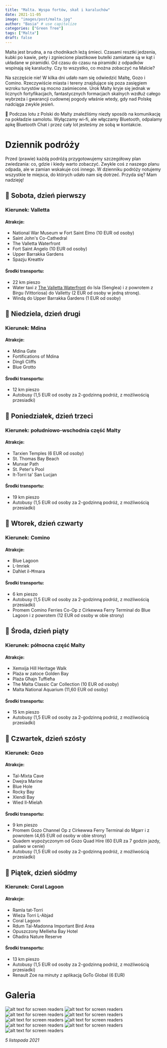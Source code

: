 ```yaml
---
title: "Malta. Wyspa fortów, skał i karaluchów"
date: 2021-11-05
image: "images/post/malta.jpg"
author: "Basia" # use capitalize
categories: ["Green Tree"]
tags: ["Malta"]
draft: false
---
```


Malta jest brudna, a na chodnikach leżą śmieci. Czasami resztki jedzenia, kubki po kawie, pety i zgniecione plastikowe butelki zamiatane są w kąt i układane w piramidki. Od czasu do czasu na piramidki z odpadków wspinają się karaluchy. Czy to wszystko, co można zobaczyć na Malcie?

Na szczęście nie! W kilka dni udało nam się odwiedzić Maltę, Gozo i Comino. Rzeczywiście miasta i tereny znajdujące się poza zasięgiem wzroku turystów są mocno zaśmiecone. Urok Malty kryje się jednak w licznych fortyfikacjach, fantastycznych formacjach skalnych wzdłuż całego wybrzeża i gwarancji cudownej pogody właśnie wtedy, gdy nad Polskę nadciąga zwykle jesień.

🧠 Podczas lotu z Polski do Malty znaleźliśmy niezły sposób na komunikację na pokładzie samolotu. Wyłączamy wi-fi, ale włączamy Bluetooth, odpalamy apkę Bluetooth Chat i przez cały lot jesteśmy ze sobą w kontakcie.

# Dziennik podróży

Przed (prawie) każdą podróżą przygotowujemy szczegółowy plan zwiedzania: co, gdzie i kiedy warto zobaczyć. Zwykle coś z naszego planu odpada, ale w zamian wskakuje coś innego. W dzienniku podróży notujemy wszystkie te miejsca, do których udało nam się dotrzeć. Przyda się? Mam nadzieję!

## 📆 Sobota, dzień pierwszy

### Kierunek: Valletta

#### Atrakcje:

* National War Museum w Fort Saint Elmo (10 EUR od osoby)
* Saint John's Co-Cathedral
* The Valletta Waterfront
* Fort Saint Angelo (10 EUR od osoby)
* Upper Barrakka Gardens
* Spazju Kreattiv

#### Środki transportu:

* 22 km pieszo
* Water taxi z [The Valletta Waterfront](https://goo.gl/maps/evyXiHMRuKERpAt99) do Isla (Senglea) i z powrotem z Birgu (Vittoriosa) do Valletty (2 EUR od osoby w jedną stronę).
* Windą do Upper Barrakka Gardens (1 EUR od osoby)

## 📆 Niedziela, dzień drugi

### Kierunek: Mdina

#### Atrakcje:
* Mdina Gate
* Fortifications of Mdina
* Dingli Cliffs
* Blue Grotto

#### Środki transportu:
* 12 km pieszo
* Autobusy (1,5 EUR od osoby za 2-godzinną podróż, z możliwością przesiadki)

## 📆 Poniedziałek, dzień trzeci

### Kierunek: południowo-wschodnia część Malty

#### Atrakcje:

* Tarxien Temples (6 EUR od osoby)
* St. Thomas Bay Beach
* Munxar Path
* St. Peter's Pool
* It-Torri ta' San Lucjan

#### Środki transportu:
* 19 km pieszo
* Autobusy (1,5 EUR od osoby za 2-godzinną podróż, z możliwością przesiadki)

## 📆 Wtorek, dzień czwarty

### Kierunek: Comino

#### Atrakcje:
* Blue Lagoon
* L-Imriek
* Daħlet il-Ħmara

#### Środki transportu:
* 6 km pieszo
* Autobusy (1,5 EUR od osoby za 2-godzinną podróż, z możliwością przesiadki)
* Promem Comino Ferries Co-Op z Cirkewwa Ferry Terminal do Blue Lagoon i z powrotem (12 EUR od osoby w obie strony)

## 📆 Środa, dzień piąty

### Kierunek: północna część Malty

#### Atrakcje:
* Xemxija Hill Heritage Walk
* Plaża w zatoce Golden Bay
* Plaża Għajn Tuffieħa
* The Malta Classic Car Collection (10 EUR od osoby)
* Malta National Aquarium (11,60 EUR od osoby)

#### Środki transportu:
* 15 km pieszo
* Autobusy (1,5 EUR od osoby za 2-godzinną podróż, z możliwością przesiadki)

## 📆 Czwartek, dzień szósty

### Kierunek: Gozo

#### Atrakcje:
* Tal-Mixta Cave
* Dwejra Marine
* Blue Hole
* Rocky Bay
* Xlendi Bay
* Wied Il-Mielaħ

#### Środki transportu:
* 9 km pieszo
* Promem Gozo Channel Op z Cirkewwa Ferry Terminal do Mgarr i z powrotem (4,65 EUR od osoby w obie strony)
* Quadem wypożyczonym od Gozo Quad Hire (60 EUR za 7 godzin jazdy, paliwo w cenie)
* Autobusy (1,5 EUR od osoby za 2-godzinną podróż, z możliwością przesiadki)

## 📆 Piątek, dzień siódmy

### Kierunek: Coral Lagoon

#### Atrakcje:
* Ramla tat-Torri
* Wieża Torri L-Abjad
* Coral Lagoon
* Rdum Tal-Madonna Important Bird Area
* Opuszczony Mellieha Bay Hotel
* Għadira Nature Reserve

#### Środki transportu:
* 13 km pieszo
* Autobusy (1,5 EUR od osoby za 2-godzinną podróż, z możliwością przesiadki)
* Renault Zoe na minuty z aplikacją GoTo Global (6 EUR)

# Galeria

![alt text for screen readers](/images/malta/20211101_122303.jpg )
![alt text for screen readers](/images/malta/20211031_110141.jpg )
![alt text for screen readers](/images/malta/20211031_170205.jpg )
![alt text for screen readers](/images/malta/20211101_125806.jpg )
![alt text for screen readers](/images/malta/20211101_134143.jpg )
![alt text for screen readers](/images/malta/20211101_150436.jpg )
![alt text for screen readers](/images/malta/20211101_151127.jpg )
![alt text for screen readers](/images/malta/20211105_123031.jpg )
![alt text for screen readers](/images/malta/20211031_102450.jpg )

*5 listopada 2021*
